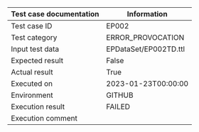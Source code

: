 | Test case documentation |      Information      |
| ----------------------- | --------------------- |
| Test case ID            | EP002                 |
| Test category           | ERROR_PROVOCATION     |
| Input test data         | EPDataSet/EP002TD.ttl |
| Expected result         | False                 |
| Actual result           | True                  |
| Executed on             | 2023-01-23T00:00:00   |
| Environment             | GITHUB                |
| Execution result        | FAILED                |
| Execution comment       |                       |
